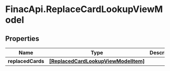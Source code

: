 # FinacApi.ReplaceCardLookupViewModel

## Properties
Name | Type | Description | Notes
------------ | ------------- | ------------- | -------------
**replacedCards** | [**[ReplacedCardLookupViewModelItem]**](ReplacedCardLookupViewModelItem.md) |  | [optional] 
